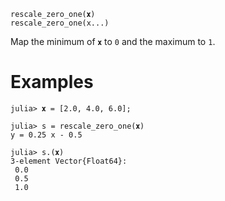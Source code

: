 ```
rescale_zero_one(𝐱)
rescale_zero_one(x...)
```

Map the minimum of `𝐱` to `0` and the maximum to `1`.

# Examples

```jldoctest
julia> 𝐱 = [2.0, 4.0, 6.0];

julia> s = rescale_zero_one(𝐱)
y = 0.25 x - 0.5

julia> s.(𝐱)
3-element Vector{Float64}:
 0.0
 0.5
 1.0
```
